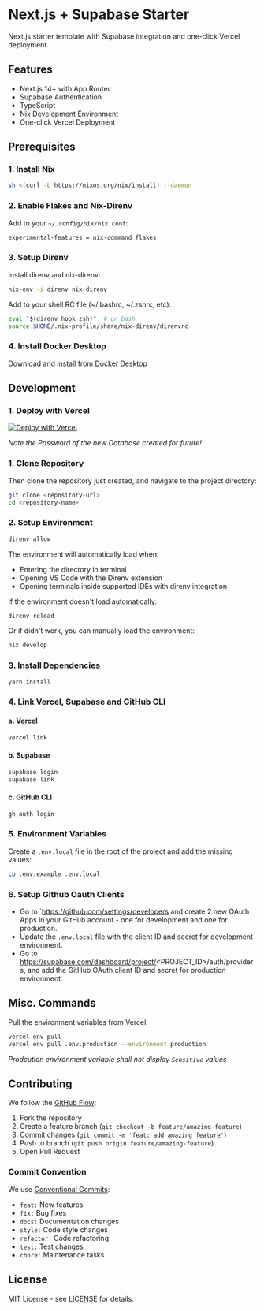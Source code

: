 # Next.js + Supabase Starter

Next.js starter template with Supabase integration and one-click Vercel deployment.

## Features

- Next.js 14+ with App Router
- Supabase Authentication
- TypeScript
- Nix Development Environment
- One-click Vercel Deployment

## Prerequisites

### 1. Install Nix

```bash
sh <(curl -L https://nixos.org/nix/install) --daemon
```

### 2. Enable Flakes and Nix-Direnv

Add to your `~/.config/nix/nix.conf`:

```bash
experimental-features = nix-command flakes
```

### 3. Setup Direnv

Install direnv and nix-direnv:

```bash
nix-env -i direnv nix-direnv
```

Add to your shell RC file (~/.bashrc, ~/.zshrc, etc):

```bash
eval "$(direnv hook zsh)"  # or bash
source $HOME/.nix-profile/share/nix-direnv/direnvrc
```

### 4. Install Docker Desktop

Download and install from [Docker Desktop](https://www.docker.com/products/docker-desktop)

## Development

### 1. Deploy with Vercel

[![Deploy with Vercel](https://vercel.com/button)](https://vercel.com/new/clone?repository-url=https%3A%2F%2Fgithub.com%2Faloshy-ai%2Fquick-starter-nextjs-supabase.git&project-name=nextjs-supabase-quick-starter&repository-name=nextjs-supabase-quick-starter&demo-title=nextjs-supabase-quick-starter&demo-description=This%20starter%20configures%20a%20project%20to%20quickly%20deploy%20with%20Vercel&demo-url=https%3A%2F%2Fstarter.aloshy.ai&external-id=https%3A%2F%2Fgithub.com%2Faloshy-ai%2Fquick-starter-nextjs-supabase.git&demo-image=https%3A%2F%2Fstarter.aloshy.ai%2Fopengraph-image.png&integration-ids=oac_VqOgBHqhEoFTPzGkPd7L0iH6)

_Note the Password of the new Database created for future!_

### 1. Clone Repository

Then clone the repository just created, and navigate to the project directory:

```bash
git clone <repository-url>
cd <repository-name>
```

### 2. Setup Environment

```bash
direnv allow
```

The environment will automatically load when:

- Entering the directory in terminal
- Opening VS Code with the Direnv extension
- Opening terminals inside supported IDEs with direnv integration

If the environment doesn't load automatically:

```bash
direnv reload
```

Or if didn't work, you can manually load the environment:

```bash
nix develop
```

### 3. Install Dependencies

```bash
yarn install
```

### 4. Link Vercel, Supabase and GitHub CLI

#### a. Vercel

```bash
vercel link
```

#### b. Supabase

```bash
supabase login
supabase link
```

#### c. GitHub CLI

```bash
gh auth login
```

### 5. Environment Variables

Create a `.env.local` file in the root of the project and add the missing values:

```bash
cp .env.example .env.local
```

### 6. Setup Github Oauth Clients

- Go to `https://github.com/settings/developers and create 2 new OAuth Apps in your GitHub account - one for development and one for production.
- Update the `.env.local` file with the client ID and secret for development environment. 
- Go to https://supabase.com/dashboard/project/<PROJECT_ID>/auth/providers, and add the GitHub OAuth client ID and secret for production environment.


## Misc. Commands

Pull the environment variables from Vercel:

```bash
vercel env pull
vercel env pull .env.production --environment production
```

_Prodcution environment variable shall not display `Sensitive` values_

## Contributing

We follow the [GitHub Flow](https://docs.github.com/en/get-started/quickstart/github-flow):

1. Fork the repository
2. Create a feature branch (`git checkout -b feature/amazing-feature`)
3. Commit changes (`git commit -m 'feat: add amazing feature'`)
4. Push to branch (`git push origin feature/amazing-feature`)
5. Open Pull Request

### Commit Convention

We use [Conventional Commits](https://www.conventionalcommits.org/):

- `feat:` New features
- `fix:` Bug fixes
- `docs:` Documentation changes
- `style:` Code style changes
- `refactor:` Code refactoring
- `test:` Test changes
- `chore:` Maintenance tasks

## License

MIT License - see [LICENSE](./LICENSE) for details.
